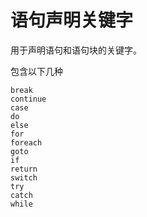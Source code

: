 # 语句声明关键字

用于声明语句和语句块的关键字。

包含以下几种

```
break
continue
case
do
else
for
foreach
goto
if
return
switch
try
catch
while
```

